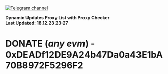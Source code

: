 [![Telegram channel](https://img.shields.io/endpoint?url=https://runkit.io/damiankrawczyk/telegram-badge/branches/master?url=https://t.me/n4z4v0d)](https://t.me/n4z4v0d) 

**Dynamic Updates Proxy List with Proxy Checker**  
**Last Updated: 18.12.23 23:27**

# DONATE (_any evm_) - 0xDEADf12DE9A24b47Da0a43E1bA70B8972F5296F2
